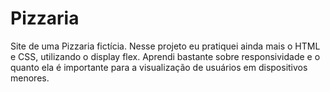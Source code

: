 # Pizzaria
 Site de uma Pizzaria fictícia.
 Nesse projeto eu pratiquei ainda mais o HTML e CSS, utilizando o display flex.
 Aprendi bastante sobre responsividade e o quanto ela é importante para a visualização de usuários em dispositivos menores.
